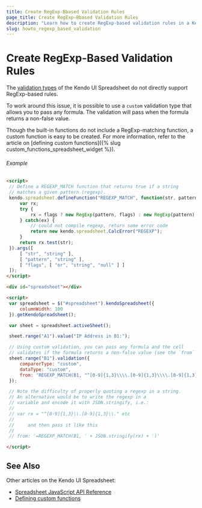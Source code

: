 ```yaml
---
title: Create RegExp-Bbased Validation Rules
page_title: Create RegExp-Bbased Validation Rules
description: "Learn how to create RegExp-based validation rules in a Kendo UI Spreadsheet."
slug: howto_regexp_based_validation
---
```


# Create RegExp-Based Validation Rules

The [validation types](/api/javascript/spreadsheet/range#methods-validation) of the Kendo UI Spreadsheet do not directly support RegExp-based rules.

To work around this issue, it is possible to use a `custom` validation type that allows you to pass any formula. The validation will pass when the formula returns a non-false value.

Though the built-in functions do not include a RegExp-matching function, a custom function is easy to be created. For more information, refer to the article on [defining custom functions]({% slug custom_functions_spreadsheet_widget %}).

###### Example

```html
<script>
 // Define a REGEXP_MATCH function that returns true if a string
 // matches a given pattern (regexp).
 kendo.spreadsheet.defineFunction("REGEXP_MATCH", function(str, pattern, s){
     var rx;
     try {
         rx = flags ? new RegExp(pattern, flags) : new RegExp(pattern);
     } catch(ex) {
         // could not compile regexp, return some error code
         return new kendo.spreadsheet.CalcError("REGEXP");
     }
     return rx.test(str);
 }).args([
     [ "str", "string" ],
     [ "pattern", "string" ],
     [ "flags", [ "or", "string", "null" ] ]
 ]);
</script>

<div id="spreadsheet"></div>

<script>
 var spreadsheet = $("#spreadsheet").kendoSpreadsheet({
     columnWidth: 100
 }).getKendoSpreadsheet();

 var sheet = spreadsheet.activeSheet();

 sheet.range("A1").value("IP Address in B1:");

 // Using custom validation, you can pass any formula and the cell
 // validates if the formula returns a non-false value (see the `from` field).
 sheet.range("B1").validation({
     comparerType: "custom",
     dataType: "custom",
     from: 'REGEXP_MATCH(B1, "^[0-9]{1,3}\\\\.[0-9]{1,3}\\\\.[0-9]{1,3}\\\\.[0-9]{1,3}$")'
 });

 // Note the difficulty of properly quoting a regexp in a string.
 // An alternative would be to write the regexp in a
 // variable and encode it with JSON.stringify, i.e.:
 //
 // var rx = "^[0-9]{1,3}\\.[0-9]{1,3}\\." etc
 //
 //     and then pass it like this
 //
 // from: '=REGEXP_MATCH(B1, ' + JSON.stringify(rx) + ')'

</script>
```

## See Also

Other articles on the Kendo UI Spreadsheet:

* [Spreadsheet JavaScript API Reference](/api/javascript/ui/spreadsheet)
* [Defining custom functions](/controls/data-management/spreadsheet/custom-functions)

